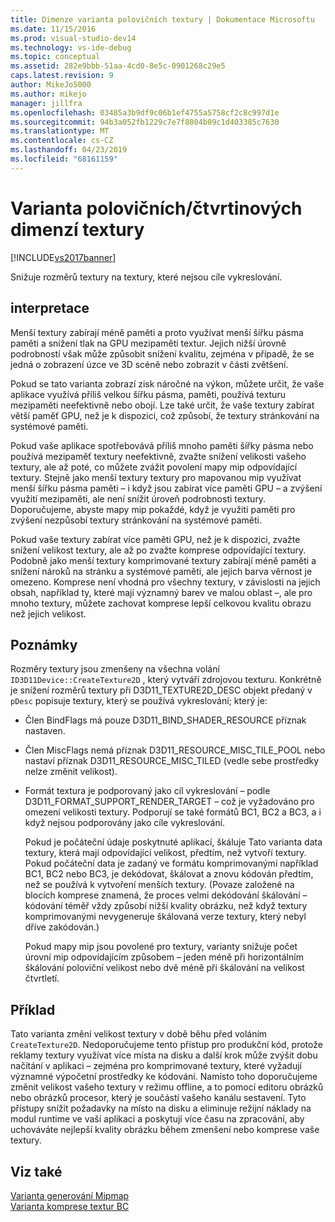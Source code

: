 ```yaml
---
title: Dimenze varianta polovičních textury | Dokumentace Microsoftu
ms.date: 11/15/2016
ms.prod: visual-studio-dev14
ms.technology: vs-ide-debug
ms.topic: conceptual
ms.assetid: 282e9bbb-51aa-4cd0-8e5c-0901268c29e5
caps.latest.revision: 9
author: MikeJo5000
ms.author: mikejo
manager: jillfra
ms.openlocfilehash: 03485a3b9df9c06b1ef4755a5758cf2c8c997d1e
ms.sourcegitcommit: 94b3a052fb1229c7e7f8804b09c1d403385c7630
ms.translationtype: MT
ms.contentlocale: cs-CZ
ms.lasthandoff: 04/23/2019
ms.locfileid: "68161159"
---
```

# <a name="halfquarter-texture-dimensions-variant"></a>Varianta polovičních/čtvrtinových dimenzí textury
[!INCLUDE[vs2017banner](../includes/vs2017banner.md)]

Snižuje rozměrů textury na textury, které nejsou cíle vykreslování.  
  
## <a name="interpretation"></a>interpretace  
 Menší textury zabírají méně paměti a proto využívat menší šířku pásma paměti a snížení tlak na GPU mezipaměti textur. Jejich nižší úrovně podrobností však může způsobit snížení kvalitu, zejména v případě, že se jedná o zobrazení úzce ve 3D scéně nebo zobrazit v části zvětšení.  
  
 Pokud se tato varianta zobrazí zisk náročné na výkon, můžete určit, že vaše aplikace využívá příliš velkou šířku pásma, paměti, používá texturu mezipaměti neefektivně nebo obojí. Lze také určit, že vaše textury zabírat větší paměť GPU, než je k dispozici, což způsobí, že textury stránkování na systémové paměti.  
  
 Pokud vaše aplikace spotřebovává příliš mnoho paměti šířky pásma nebo používá mezipaměť textury neefektivně, zvažte snížení velikosti vašeho textury, ale až poté, co můžete zvážit povolení mapy mip odpovídající textury. Stejně jako menší textury textury pro mapovanou mip využívat menší šířku pásma paměti – i když jsou zabírat více paměti GPU – a zvýšení využití mezipaměti, ale není snížit úroveň podrobnosti textury. Doporučujeme, abyste mapy mip pokaždé, když je využití paměti pro zvýšení nezpůsobí textury stránkování na systémové paměti.  
  
 Pokud vaše textury zabírat více paměti GPU, než je k dispozici, zvažte snížení velikost textury, ale až po zvažte komprese odpovídající textury. Podobně jako menší textury komprimované textury zabírají méně paměti a snížení nároků na stránku a systémové paměti, ale jejich barva věrnost je omezeno. Komprese není vhodná pro všechny textury, v závislosti na jejich obsah, například ty, které mají významný barev ve malou oblast –, ale pro mnoho textury, můžete zachovat komprese lepší celkovou kvalitu obrazu než jejich velikost.  
  
## <a name="remarks"></a>Poznámky  
 Rozměry textury jsou zmenšeny na všechna volání `ID3D11Device::CreateTexture2D` , který vytváří zdrojovou texturu. Konkrétně je snížení rozměrů textury při D3D11_TEXTURE2D_DESC objekt předaný v `pDesc` popisuje textury, který se používá vykreslování; který je:  
  
- Člen BindFlags má pouze D3D11_BIND_SHADER_RESOURCE příznak nastaven.  
  
- Člen MiscFlags nemá příznak D3D11_RESOURCE_MISC_TILE_POOL nebo nastaví příznak D3D11_RESOURCE_MISC_TILED (vedle sebe prostředky nelze změnit velikost).  
  
- Formát textura je podporovaný jako cíl vykreslování – podle D3D11_FORMAT_SUPPORT_RENDER_TARGET – což je vyžadováno pro omezení velikosti textury. Podporují se také formátů BC1, BC2 a BC3, a i když nejsou podporovány jako cíle vykreslování.  
  
  Pokud je počáteční údaje poskytnuté aplikací, škáluje Tato varianta data textury, která mají odpovídající velikost, předtím, než vytvoří textury. Pokud počáteční data je zadaný ve formátu komprimovanými například BC1, BC2 nebo BC3, je dekódovat, škálovat a znovu kódován předtím, než se používá k vytvoření menších textury. (Povaze založené na blocích komprese znamená, že proces velmi dekódování škálování – kódování téměř vždy způsobí nižší kvality obrázku, než když textury komprimovanými nevygeneruje škálovaná verze textury, který nebyl dříve zakódován.)  
  
  Pokud mapy mip jsou povolené pro textury, varianty snižuje počet úrovní mip odpovídajícím způsobem – jeden méně při horizontálním škálování poloviční velikost nebo dvě méně při škálování na velikost čtvrtletí.  
  
## <a name="example"></a>Příklad  
 Tato varianta změní velikost textury v době běhu před voláním `CreateTexture2D`. Nedoporučujeme tento přístup pro produkční kód, protože reklamy textury využívat více místa na disku a další krok může zvýšit dobu načítání v aplikaci – zejména pro komprimované textury, které vyžadují významné výpočetní prostředky ke kódování. Namísto toho doporučujeme změnit velikost vašeho textury v režimu offline, a to pomocí editoru obrázků nebo obrázků procesor, který je součástí vašeho kanálu sestavení. Tyto přístupy snížit požadavky na místo na disku a eliminuje režijní náklady na modul runtime ve vaší aplikaci a poskytují více času na zpracování, aby uchováváte nejlepší kvality obrázku během zmenšení nebo komprese vaše textury.  
  
## <a name="see-also"></a>Viz také  
 [Varianta generování Mipmap](../debugger/mip-map-generation-variant.md)   
 [Varianta komprese textur BC](../debugger/bc-texture-compression-variant.md)
